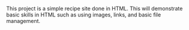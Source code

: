 This project is a simple recipe site done in HTML. This will demonstrate basic skills in HTML such as using images, links, and basic file management. 